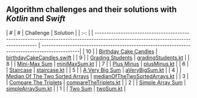 ## Algorithm challenges and their solutions with *Kotlin* and *Swift*

|  #  |  #  | Challenge                                                                                                                           | Solution                                                                                      |
| :-: |     | ----------------------------------------------------------------------------------------------------------------------------------- | ----------------------------------------------------------------------------------------------|
|  10 |     | [Birthday Cake Candles](https://www.hackerrank.com/challenges/birthday-cake-candles/problem?isFullScreen=true)                      | [birthdayCakeCandles.swift](solutions/birthdayCakeCandles.swift)                              |
|  9  |     | [Grading Students](https://www.hackerrank.com/challenges/grading/problem?isFullScreen=true)                                         | [gradingStudents.kt](solutions/gradingStudents.kt)                                            |
|  8  |     | [Mini-Max Sum](https://www.hackerrank.com/challenges/mini-max-sum/problem?isFullScreen=true)                                        | [miniMaxSum.kt](solutions/miniMaxSum.kt)                                                      |
|  7  |     | [Plus Minus](https://www.hackerrank.com/challenges/plus-minus/problem?isFullScreen=true)                                            | [plusMinus.kt](solutions/plusMinus.kt)                                                        |
|  6  |     | [Staircase](https://www.hackerrank.com/challenges/staircase/problem?isFullScreen=true)                                              | [staircase.kt](solutions/staircase.kt)                                                        |
|  5  |     | [A Very Big Sum](https://www.hackerrank.com/challenges/a-very-big-sum/problem?isFullScreen=true)                                    | [aVeryBigSum.kt](solutions/aVeryBigSum.kt)                                                    |
|  4  |     | [Median Of The Two Sorted Arrays](https://leetcode.com/problems/median-of-two-sorted-arrays/)                                       | [medianOfTheTwoSortedArrays.kt](solutions/medianOfTheTwoSortedArrays.kt)                      |
|  3  |     | [Compare The Triplets](https://www.hackerrank.com/challenges/compare-the-triplets/problem?isFullScreen=true)                        | [compareTheTriplets.kt](solutions/compareTheTriplets.kt)                                      |
|  2  |     | [Simple Array Sum](https://www.hackerrank.com/challenges/simple-array-sum/problem?isFullScreen=true)                                | [simpleArraySum.kt](solutions/simpleArraySum.kt)                                              |
|  1  |     | [Two Sum](https://leetcode.com/problems/two-sum/description/)                                                                       | [twoSum.kt](solutions/twoSum.kt)                                                              |
